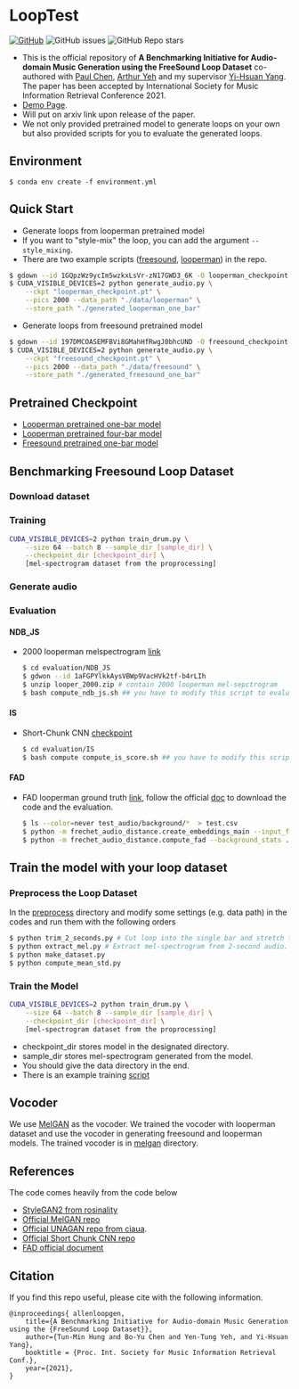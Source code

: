 # LoopTest 
[![GitHub](https://img.shields.io/github/license/allenhung1025/loop-generation?label=license)](./LICENSE.md)
![GitHub issues](https://img.shields.io/github/issues/allenhung1025/loop-generation)
![GitHub Repo stars](https://img.shields.io/github/stars/allenhung1025/loop-generation)
* This is the official repository of **A Benchmarking Initiative for Audio-domain Music Generation using the FreeSound Loop Dataset** co-authored with [Paul Chen](https://paulyuchen.com/), [Arthur Yeh](http://yentung.com/) and my supervisor [Yi-Hsuan Yang](http://mac.citi.sinica.edu.tw/~yang/). The paper has been accepted by International Society for Music Information Retrieval Conference 2021.  
* [Demo Page](https://loopgen.github.io/).
* Will put on arxiv link upon release of the paper.
* We not only provided pretrained model to generate loops on your own but also provided scripts for you to evaluate the generated loops.
## Environment
```
$ conda env create -f environment.yml 
```
## Quick Start
* Generate loops from looperman pretrained model
* If you want to "style-mix" the loop, you can add the argument `--style_mixing`.
* There are two example scripts ([freesound](./generate_freesound.sh), [looperman](./generate_looperman.sh)) in the repo. 
``` bash
$ gdown --id 1GQpzWz9ycIm5wzkxLsVr-zN17GWD3_6K -O looperman_checkpoint.pt
$ CUDA_VISIBLE_DEVICES=2 python generate_audio.py \
    --ckpt "looperman_checkpoint.pt" \
    --pics 2000 --data_path "./data/looperman" \
    --store_path "./generated_looperman_one_bar"
``` 
* Generate loops from freesound pretrained model
``` bash
$ gdown --id 197DMCOASEMFBVi8GMahHfRwgJ0bhcUND -O freesound_checkpoint.pt 
$ CUDA_VISIBLE_DEVICES=2 python generate_audio.py \
    --ckpt "freesound_checkpoint.pt" \
    --pics 2000 --data_path "./data/freesound" \
    --store_path "./generated_freesound_one_bar"
``` 
## Pretrained Checkpoint
* [Looperman pretrained one-bar model](https://drive.google.com/file/d/1GQpzWz9ycIm5wzkxLsVr-zN17GWD3_6K/view?usp=sharing) 
* [Looperman pretrained four-bar model]()
* [Freesound pretrained one-bar model](https://drive.google.com/file/d/197DMCOASEMFBVi8GMahHfRwgJ0bhcUND/view?usp=sharing)

## Benchmarking Freesound Loop Dataset
### Download dataset
### Training

``` bash
CUDA_VISIBLE_DEVICES=2 python train_drum.py \
    --size 64 --batch 8 --sample_dir [sample_dir] \
    --checkpoint_dir [checkpoint_dir] \
    [mel-spectrogram dataset from the proprocessing]
```

### Generate audio
### Evaluation
#### NDB_JS
* 2000 looperman melspectrogram [link](https://drive.google.com/file/d/1aFGPYlkkAysVBWp9VacHVk2tf-b4rLIh/view?usp=sharing)
    ``` bash
    $ cd evaluation/NDB_JS
    $ gdwon --id 1aFGPYlkkAysVBWp9VacHVk2tf-b4rLIh
    $ unzip looper_2000.zip # contain 2000 looperman mel-sepctrogram
    $ bash compute_ndb_js.sh ## you have to modify this script to evaluation your generated melspectrograms
    ```
#### IS
* Short-Chunk CNN [checkpoint](./evaluation/IS/best_model.ckpt)
    ``` bash
    $ cd evaluation/IS
    $ bash compute compute_is_score.sh ## you have to modify this script to evaluation your generated melspectrograms
    ```
#### FAD
* FAD looperman ground truth [link](./evaluation/FAD/looperman_2000.stats), follow the official [doc](fad) to download the code and the evaluation.

    ``` bash
    $ ls --color=never test_audio/background/*  > test.csv
    $ python -m frechet_audio_distance.create_embeddings_main --input_files test.csv --stats test.stats
    $ python -m frechet_audio_distance.compute_fad --background_stats ./looperman_2000.stats --test_stats test.stats
    ```



## Train the model with your loop dataset
### Preprocess the Loop Dataset
In the [preprocess](./preprocess) directory and modify some settings (e.g. data path) in the codes and run them with the following orders
``` bash
$ python trim_2_seconds.py # Cut loop into the single bar and stretch them to 2 second.
$ python extract_mel.py # Extract mel-spectrogram from 2-second audio.
$ python make_dataset.py 
$ python compute_mean_std.py 
```

### Train the Model
``` bash
CUDA_VISIBLE_DEVICES=2 python train_drum.py \
    --size 64 --batch 8 --sample_dir [sample_dir] \
    --checkpoint_dir [checkpoint_dir] \
    [mel-spectrogram dataset from the proprocessing]
```
* checkpoint_dir stores model in the designated directory.
* sample_dir stores mel-spectrogram generated from the model.
* You should give the data directory in the end.
* There is an example training [script](./train.sh)

## Vocoder
We use [MelGAN][melgan] as the vocoder. We trained the vocoder with looperman dataset and use the vocoder in generating freesound and looperman models.
The trained vocoder is in [melgan](./melgan) directory.

## References
The code comes heavily from the code below
* [StyleGAN2 from rosinality][stylegan2]
* [Official MelGAN repo][melgan] 
* [Official UNAGAN repo from ciaua][unagan].
* [Official Short Chunk CNN repo][cnn]
* [FAD official document][fad]

[fad]: https://github.com/google-research/google-research/tree/master/frechet_audio_distance
[cnn]: https://github.com/minzwon/sota-music-tagging-models
[stylegan2]: https://github.com/rosinality/stylegan2-pytorch
[unagan]: https://github.com/ciaua/unagan
[melgan]: https://github.com/descriptinc/melgan-neurips

## Citation
If you find this repo useful, please cite with the following information.
```
@inproceedings{ allenloopgen, 
	title={A Benchmarking Initiative for Audio-domain Music Generation using the {FreeSound Loop Dataset}},
	author={Tun-Min Hung and Bo-Yu Chen and Yen-Tung Yeh, and Yi-Hsuan Yang},
	booktitle = {Proc. Int. Society for Music Information Retrieval Conf.},
	year={2021},
}
```
